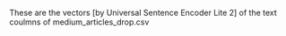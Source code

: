 These are the vectors [by Universal Sentence Encoder Lite 2] of the text coulmns of medium_articles_drop.csv
